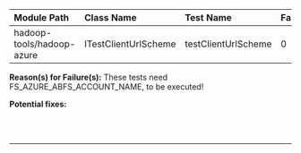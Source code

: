 | Module Path | Class Name | Test Name | Failures | Errors |
| :----------- | :--------- | :-------- | :------- | :----- |
| hadoop-tools/hadoop-azure | ITestClientUrlScheme | testClientUrlScheme | 0 | 4 |

**Reason(s) for Failure(s):**
These tests need FS_AZURE_ABFS_ACCOUNT_NAME, to be executed!

**Potential fixes:**









<br><br>
________
